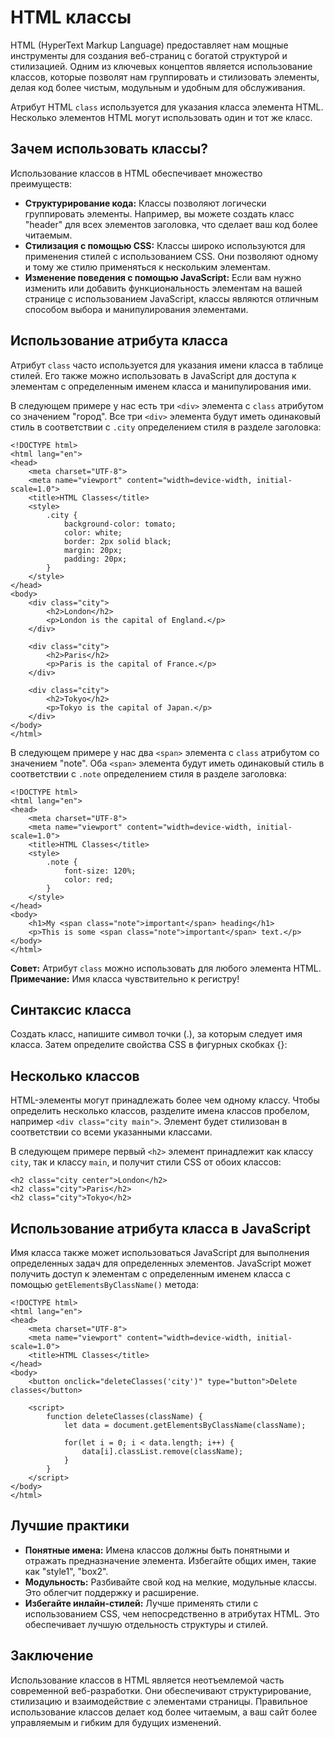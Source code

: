 # HTML классы

HTML (HyperText Markup Language) предоставляет нам мощные инструменты для создания веб-страниц с богатой структурой и стилизацией. Одним из ключевых концептов является использование классов, которые позволят нам группировать и стилизовать элементы, делая код более чистым, модульным и удобным для обслуживания.

Атрибут HTML ``class`` используется для указания класса элемента HTML. Несколько элементов HTML могут использовать один и тот же класс.

## Зачем использовать классы?

Использование классов в HTML обеспечивает множество преимуществ:

- **Структурирование кода:** Классы позволяют логически группировать элементы. Например, вы можете создать класс "header" для всех элементов заголовка, что сделает ваш код более читаемым.
- **Стилизация с помощью CSS:** Классы широко используются для применения стилей с использованием CSS. Они позволяют одному и тому же стилю применяться к нескольким элементам.
- **Изменение поведения с помощью JavaScript:** Если вам нужно изменить или добавить функциональность элементам на вашей странице с использованием JavaScript, классы являются отличным способом выбора и манипулирования элементами.

## Использование атрибута класса

Атрибут ``class`` часто используется для указания имени класса в таблице стилей. Его также можно использовать в JavaScript для доступа к элементам с определенным именем класса и манипулирования ими.

В следующем примере у нас есть три ``<div>`` элемента с ``class`` атрибутом со значением "город". Все три ``<div>`` элемента будут иметь одинаковый стиль в соответствии с ``.city`` определением стиля в разделе заголовка:

```
<!DOCTYPE html>
<html lang="en">
<head>
    <meta charset="UTF-8">
    <meta name="viewport" content="width=device-width, initial-scale=1.0">
    <title>HTML Classes</title>
    <style>
        .city {
            background-color: tomato;
            color: white;
            border: 2px solid black;
            margin: 20px;
            padding: 20px;
        }
    </style>
</head>
<body>
    <div class="city">
        <h2>London</h2>
        <p>London is the capital of England.</p>
    </div>

    <div class="city">
        <h2>Paris</h2>
        <p>Paris is the capital of France.</p>
    </div>

    <div class="city">
        <h2>Tokyo</h2>
        <p>Tokyo is the capital of Japan.</p>
    </div>
</body>
</html>
```

В следующем примере у нас два ``<span>`` элемента с ``class`` атрибутом со значением "note". Оба ``<span>`` элемента будут иметь одинаковый стиль в соответствии с ``.note`` определением стиля в разделе заголовка:

```
<!DOCTYPE html>
<html lang="en">
<head>
    <meta charset="UTF-8">
    <meta name="viewport" content="width=device-width, initial-scale=1.0">
    <title>HTML Classes</title>
    <style>
        .note {
            font-size: 120%;
            color: red;
        }
    </style>
</head>
<body>
    <h1>My <span class="note">important</span> heading</h1>
    <p>This is some <span class="note">important</span> text.</p>
</body>
</html>
```

**Совет:** Атрибут ``class`` можно использовать для любого элемента HTML.
**Примечание:** Имя класса чувствительно к регистру!

## Синтаксис класса

Создать класс, напишите символ точки (.), за которым следует имя класса. Затем определите свойства CSS в фигурных скобках {}:

## Несколько классов

HTML-элементы могут принадлежать более чем одному классу. Чтобы определить несколько классов, разделите имена классов пробелом, например ``<div class="city main">``. Элемент будет стилизован в соответствии со всеми указанными классами.

В следующем примере первый ``<h2>`` элемент принадлежит как классу ``city``, так и классу ``main``, и получит стили CSS от обоих классов:

```
<h2 class="city center">London</h2>
<h2 class="city">Paris</h2>
<h2 class="city">Tokyo</h2>
```

## Использование атрибута класса в JavaScript

Имя класса также может использоваться JavaScript для выполнения определенных задач для определенных элементов. JavaScript может получить доступ к элементам с определенным именем класса с помощью ``getElementsByClassName()`` метода:

```
<!DOCTYPE html>
<html lang="en">
<head>
    <meta charset="UTF-8">
    <meta name="viewport" content="width=device-width, initial-scale=1.0">
    <title>HTML Classes</title>
</head>
<body>
    <button onclick="deleteClasses('city')" type="button">Delete classes</button>

    <script>
        function deleteClasses(className) {
            let data = document.getElementsByClassName(className);
            
            for(let i = 0; i < data.length; i++) {
                data[i].classList.remove(className);
            }
        }
    </script>
</body>
</html>
```

## Лучшие практики

- **Понятные имена:** Имена классов должны быть понятными и отражать предназначение элемента. Избегайте общих имен, такие как "style1", "box2".
- **Модульность:** Разбивайте свой код на мелкие, модульные классы. Это облегчит поддержку и расширение.
- **Избегайте инлайн-стилей:** Лучше применять стили с использованием CSS, чем непосредственно в атрибутах HTML. Это обеспечивает лучшую отдельность структуры и стилей.

## Заключение

Использование классов в HTML является неотъемлемой часть современной веб-разработки. Они обеспечивают структурирование, стилизацию и взаимодействие с элементами страницы. Правильное использование классов делает код более читаемым, а ваш сайт более управляемым и гибким для будущих изменений.